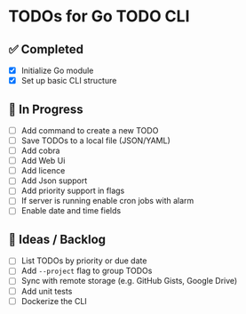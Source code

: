 # TODOs for Go TODO CLI

## ✅ Completed
- [x] Initialize Go module
- [x] Set up basic CLI structure

## 🔨 In Progress
- [ ] Add command to create a new TODO
- [ ] Save TODOs to a local file (JSON/YAML)
- [ ] Add cobra
- [ ] Add Web Ui
- [ ] Add licence 
- [ ] Add Json support
- [ ] Add priority support in flags 
- [ ] If server is running enable cron jobs with alarm 
- [ ] Enable date and time fields

## 🧠 Ideas / Backlog
- [ ] List TODOs by priority or due date
- [ ] Add `--project` flag to group TODOs
- [ ] Sync with remote storage (e.g. GitHub Gists, Google Drive)
- [ ] Add unit tests
- [ ] Dockerize the CLI